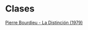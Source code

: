 # Clases

[Pierre Bourdieu - La Distinción (1979)](https://github.com/renejcanales/SOL509/Ayudantías/distincion.html)
